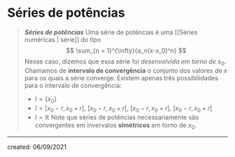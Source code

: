 # Séries de potências

> ***Séries de potências***
> Uma série de potências é uma [[Séries numéricas | série]] do tipo
>$$
  \sum_{n = 1}^{\infty}{a_n(x-x_0)^n}
>$$
> Nesse caso, dizemos que essa série foi *desenvolvida em torno de* $x_0$. Chamamos de **intervalo de convergência** o conjunto dos valores de $x$ para os quais a série converge. Existem apenas três possibilidades para o intervalo de convergência:
> - $I = \{x_0\}$
> - $I = [x_0 - r, x_0 + r]$, $[x_0 - r, x_0 + r[$, $]x_0 - r, x_0 + r]$, $]x_0 - r, x_0 + r[$
> - $I = \mathbb{R}$
> Note que séries de potências necessariamente são convergentes em invervalos **simétricos** em torno de $x_0$.

---

created: 06/09/2021
